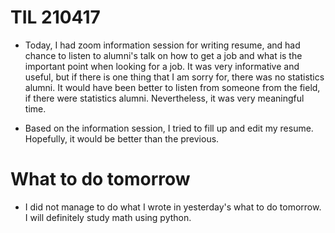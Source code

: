 # TIL 210417

- Today, I had zoom information session for writing resume, and had chance to listen to alumni's talk on how to get a job and what is the important point when looking for a job.
It was very informative and useful, but if there is one thing that I am sorry for, there was no statistics alumni. It would have been better to listen from someone from the field,
if there were statistics alumni. Nevertheless, it was very meaningful time.

- Based on the information session, I tried to fill up and edit my resume. Hopefully, it would be better than the previous.

# What to do tomorrow
- I did not manage to do what I wrote in yesterday's what to do tomorrow. I will definitely study math using python.
